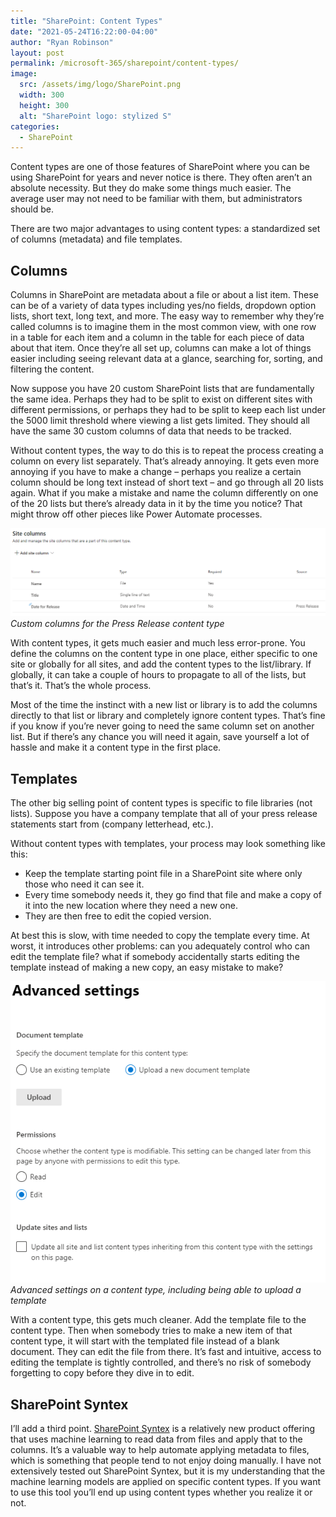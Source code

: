 ```yaml
---
title: "SharePoint: Content Types"
date: "2021-05-24T16:22:00-04:00"
author: "Ryan Robinson"
layout: post
permalink: /microsoft-365/sharepoint/content-types/
image:
  src: /assets/img/logo/SharePoint.png
  width: 300
  height: 300
  alt: "SharePoint logo: stylized S"
categories:
  - SharePoint
---
```


Content types are one of those features of SharePoint where you can be using SharePoint for years and never notice is there. They often aren’t an absolute necessity. But they do make some things much easier. The average user may not need to be familiar with them, but administrators should be.

There are two major advantages to using content types: a standardized set of columns (metadata) and file templates.

## Columns

Columns in SharePoint are metadata about a file or about a list item. These can be of a variety of data types including yes/no fields, dropdown option lists, short text, long text, and more. The easy way to remember why they’re called columns is to imagine them in the most common view, with one row in a table for each item and a column in the table for each piece of data about that item. Once they’re all set up, columns can make a lot of things easier including seeing relevant data at a glance, searching for, sorting, and filtering the content.

Now suppose you have 20 custom SharePoint lists that are fundamentally the same idea. Perhaps they had to be split to exist on different sites with different permissions, or perhaps they had to be split to keep each list under the 5000 limit threshold where viewing a list gets limited. They should all have the same 30 custom columns of data that needs to be tracked.

Without content types, the way to do this is to repeat the process creating a column on every list separately. That’s already annoying. It gets even more annoying if you have to make a change – perhaps you realize a certain column should be long text instead of short text – and go through all 20 lists again. What if you make a mistake and name the column differently on one of the 20 lists but there’s already data in it by the time you notice? That might throw off other pieces like Power Automate processes.

![](/assets/img/2021/05/Custom-columns-on-content-type.png)
_Custom columns for the Press Release content type_

With content types, it gets much easier and much less error-prone. You define the columns on the content type in one place, either specific to one site or globally for all sites, and add the content types to the list/library. If globally, it can take a couple of hours to propagate to all of the lists, but that’s it. That’s the whole process.

Most of the time the instinct with a new list or library is to add the columns directly to that list or library and completely ignore content types. That’s fine if you know if you’re never going to need the same column set on another list. But if there’s any chance you will need it again, save yourself a lot of hassle and make it a content type in the first place.

## Templates

The other big selling point of content types is specific to file libraries (not lists). Suppose you have a company template that all of your press release statements start from (company letterhead, etc.).

Without content types with templates, your process may look something like this:

- Keep the template starting point file in a SharePoint site where only those who need it can see it.
- Every time somebody needs it, they go find that file and make a copy of it into the new location where they need a new one.
- They are then free to edit the copied version.

At best this is slow, with time needed to copy the template every time. At worst, it introduces other problems: can you adequately control who can edit the template file? what if somebody accidentally starts editing the template instead of making a new copy, an easy mistake to make?

![](/assets/img/2021/05/Advanced-settings-on-content-type.png)
_Advanced settings on a content type, including being able to upload a template_

With a content type, this gets much cleaner. Add the template file to the content type. Then when somebody tries to make a new item of that content type, it will start with the templated file instead of a blank document. They can edit the file from there. It’s fast and intuitive, access to editing the template is tightly controlled, and there’s no risk of somebody forgetting to copy before they dive in to edit.

## SharePoint Syntex

I’ll add a third point. [SharePoint Syntex](https://docs.microsoft.com/en-us/microsoft-365/contentunderstanding/#get-started) is a relatively new product offering that uses machine learning to read data from files and apply that to the columns. It’s a valuable way to help automate applying metadata to files, which is something that people tend to not enjoy doing manually. I have not extensively tested out SharePoint Syntex, but it is my understanding that the machine learning models are applied on specific content types. If you want to use this tool you’ll end up using content types whether you realize it or not.
